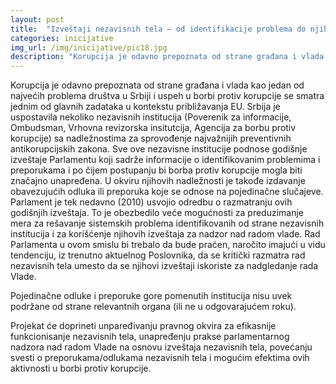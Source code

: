 ```yaml
---
layout: post
title:  "Izveštaji nezavisnih tela – od identifikacije problema do njihovog rešavanja"
categories: inicijative
img_url: /img/inicijative/pic18.jpg
description: "Korupcija je odavno prepoznata od strane građana i vlada kao jedan od najvećih problema društva u Srbiji i uspeh u borbi protiv korupcije se smatra jednim od glavnih zadataka u kontekstu približavanja EU. Srbija je uspostavila nekoliko nezavisnih institucija (Poverenik za informacije, Ombudsman, Vrhovna revizorska insitutcija, Agencija za borbu protiv korupcije) sa nadležnostima za sprovođenje"
---
```



Korupcija je odavno prepoznata od strane građana i vlada kao jedan od najvećih problema društva u Srbiji i uspeh u borbi protiv korupcije se smatra jednim od glavnih zadataka u kontekstu približavanja EU. Srbija je uspostavila nekoliko nezavisnih institucija (Poverenik za informacije, Ombudsman, Vrhovna revizorska insitutcija, Agencija za borbu protiv korupcije) sa nadležnostima za sprovođenje najvažnijih preventivnih antikorupcijskih zakona. Sve ove nezavisne institucije podnose godišnje izveštaje Parlamentu koji sadrže informacije o identifikovanim problemima i preporukama i po čijem postupanju bi borba protiv korupcije mogla biti značajno unapređena. U okviru njihovih nadležnosti je takođe izdavanje obavezujućih odluka ili preporuka koje se odnose na pojedinačne slučajeve. Parlament je tek nedavno (2010) usvojio odredbu o razmatranju ovih godišnjih izveštaja. To je obezbedilo veće mogućnosti za preduzimanje mera za rešavanje sistemskih problema identifikovanih od strane nezavisnih institucija i za korišćenje njihovih izveštaja za nadzor nad radom vlade. Rad Parlamenta u ovom smislu bi trebalo da bude praćen, naročito imajući u vidu tendenciju, iz trenutno aktuelnog Poslovnika, da se kritički razmatra rad nezavisnih tela umesto da se njihovi izveštaji iskoriste za nadgledanje rada Vlade.

Pojedinačne odluke i preporuke gore pomenutih institucija nisu  uvek podržane od strane relevantnih organa (ili ne u odgovarajućem roku).

Projekat će doprineti unpaređivanju pravnog okvira za efikasnije funkcionisanje nezavisnih tela, unapređenju prakse parlamentarnog nadzora nad radom Vlade na osnovu izveštaja nezavisnih tela, povećanju svesti o preporukama/odlukama nezavisnih tela i mogućim efektima ovih aktivnosti u borbi protiv korupcije.